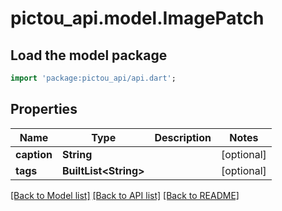 # pictou_api.model.ImagePatch

## Load the model package
```dart
import 'package:pictou_api/api.dart';
```

## Properties
Name | Type | Description | Notes
------------ | ------------- | ------------- | -------------
**caption** | **String** |  | [optional] 
**tags** | **BuiltList&lt;String&gt;** |  | [optional] 

[[Back to Model list]](../README.md#documentation-for-models) [[Back to API list]](../README.md#documentation-for-api-endpoints) [[Back to README]](../README.md)


